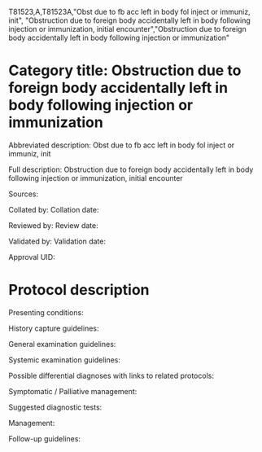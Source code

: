T81523,A,T81523A,"Obst due to fb acc left in body fol inject or immuniz, init", "Obstruction due to foreign body accidentally left in body following injection or immunization, initial encounter","Obstruction due to foreign body accidentally left in body following injection or immunization"
# Category title: Obstruction due to foreign body accidentally left in body following injection or immunization

Abbreviated description: Obst due to fb acc left in body fol inject or immuniz, init

Full description: Obstruction due to foreign body accidentally left in body following injection or immunization, initial encounter

Sources:

Collated by:
Collation date:

Reviewed by:
Review date:

Validated by:
Validation date:

Approval UID:

# Protocol description

Presenting conditions:

History capture guidelines:

General examination guidelines:

Systemic examination guidelines:

Possible differential diagnoses with links to related protocols:

Symptomatic / Palliative management:

Suggested diagnostic tests:

Management:

Follow-up guidelines:
